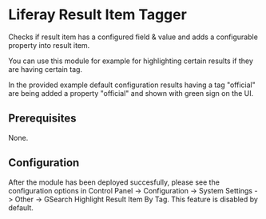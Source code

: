 # Liferay Result Item Tagger

Checks if result item has a configured field & value and adds a configurable property into result item.

You can use this module for example for highlighting certain results if they are having certain tag. 

In the provided example default configuration results having a tag "official" are being added a property "official" and shown with green sign on the UI.

## Prerequisites 
None.

## Configuration

After the module has been deployed succesfully, please see the configuration options in Control Panel -> Configuration -> System Settings -> Other -> GSearch Highlight Result Item By Tag. This feature is disabled by default.


